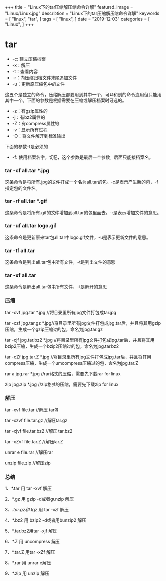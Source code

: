 +++
title = "Linux下的tar压缩解压缩命令详解"
featured_image = "Linux/Linux.jpg"
description = "Linux下的tar压缩解压缩命令详解"
keywords = [
    "linux",
    "tar",
]
tags = [
    "linux",
]
date = "2019-12-03"
categories = [
    "Linux",
]
+++

# tar
- -c: 建立压缩档案
- -x：解压
- -t：查看内容
- -r：向压缩归档文件末尾追加文件
- -u：更新原压缩包中的文件

这五个是独立的命令，压缩解压都要用到其中一个，可以和别的命令连用但只能用其中一个。下面的参数是根据需要在压缩或解压档案时可选的。

- -z：有gzip属性的
- -j：有bz2属性的
- -Z：有compress属性的
- -v：显示所有过程
- -O：将文件解开到标准输出

下面的参数-f是必须的
- -f: 使用档案名字，切记，这个参数是最后一个参数，后面只能接档案名。
### tar -cf all.tar *.jpg
这条命令是将所有.jpg的文件打成一个名为all.tar的包。-c是表示产生新的包，-f指定包的文件名。
### tar -rf all.tar *.gif
这条命令是将所有.gif的文件增加到all.tar的包里面去。-r是表示增加文件的意思。

### tar -uf all.tar logo.gif
这条命令是更新原来tar包all.tar中logo.gif文件，-u是表示更新文件的意思。

### tar -tf all.tar
这条命令是列出all.tar包中所有文件，-t是列出文件的意思

### tar -xf all.tar
这条命令是解出all.tar包中所有文件，-t是解开的意思
### 压缩

tar -cvf jpg.tar *.jpg //将目录里所有jpg文件打包成tar.jpg 

tar -czf jpg.tar.gz *.jpg//将目录里所有jpg文件打包成jpg.tar后，并且将其用gzip压缩，生成一个gzip压缩过的包，命名为jpg.tar.gz

 tar -cjf jpg.tar.bz2 *.jpg //将目录里所有jpg文件打包成jpg.tar后，并且将其用bzip2压缩，生成一个bzip2压缩过的包，命名为jpg.tar.bz2
 
tar -cZf jpg.tar.Z *.jpg   //将目录里所有jpg文件打包成jpg.tar后，并且将其用compress压缩，生成一个umcompress压缩过的包，命名为jpg.tar.Z

rar a jpg.rar *.jpg //rar格式的压缩，需要先下载rar for linux

zip jpg.zip *.jpg //zip格式的压缩，需要先下载zip for linux
### 解压
tar -xvf file.tar //解压 tar包

tar -xzvf file.tar.gz //解压tar.gz

tar -xjvf file.tar.bz2   //解压 tar.bz2

tar -xZvf file.tar.Z   //解压tar.Z

unrar e file.rar //解压rar

unzip file.zip //解压zip
### 总结
1、*.tar 用 tar -xvf 解压

2、*.gz 用 gzip -d或者gunzip 解压

3、*.tar.gz和*.tgz 用 tar -xzf 解压

4、*.bz2 用 bzip2 -d或者用bunzip2 解压

5、*.tar.bz2用tar -xjf 解压

6、*.Z 用 uncompress 解压

7、*.tar.Z 用tar -xZf 解压

8、*.rar 用 unrar e解压

9、*.zip 用 unzip 解压